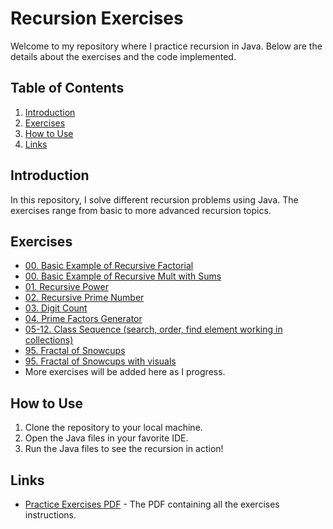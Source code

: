 # Recursion Exercises

Welcome to my repository where I practice recursion in Java. Below are the details about the exercises and the code implemented.

## Table of Contents

1. [Introduction](#introduction)
2. [Exercises](#exercises)
3. [How to Use](#how-to-use)
4. [Links](#links)

## Introduction

In this repository, I solve different recursion problems using Java. The exercises range from basic to more advanced recursion topics.

## Exercises

- [00. Basic Example of Recursive Factorial](src/Factorial.java)
- [00. Basic Example of Recursive Mult with Sums](src/RecursiveSum.java)
- [01. Recursive Power](src/RecursivePower.java)
- [02. Recursive Prime Number](src/IsPrime.java)
- [03. Digit Count](src/DigitCountRecursive.java)
- [04. Prime Factors Generator](src/PrimeFactors.java)
- [05-12. Class Sequence (search, order, find element working in collections)](src/SecuenciaPlus.java)
- [95. Fractal of Snowcups](src/CopoDeNieve.java)
- [95. Fractal of Snowcups with visuals](src/CopoDeNieveAnimado.java)
- More exercises will be added here as I progress.

## How to Use

1. Clone the repository to your local machine.
2. Open the Java files in your favorite IDE.
3. Run the Java files to see the recursion in action!

## Links

- [Practice Exercises PDF](PracticeExercises.pdf) - The PDF containing all the exercises instructions.

